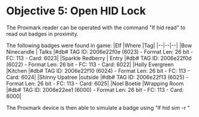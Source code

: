 # Objective 5: Open HID Lock
The Proxmark reader can be operated with the command "lf hid read" to read out badges in proximity.

The following badges were found in game:
|Elf  |Where  |Tag|
|--|--|--|
|Bow Ninecandle  | Talks |#db# TAG ID: 2006e22f0e (6023) - Format Len: 26 bit - FC: 113 - Card: 6023|
|Sparkle Redberry  | Entry  |#db# TAG ID: 2006e22f0d (6022) - Format Len: 26 bit - FC: 113 - Card: 6022|
|Holly Evergreen  |Kitchen |#db# TAG ID: 2006e22f10 (6024) - Format Len: 26 bit - FC: 113 - Card: 6024|
|Shinny Upatree  |outside  |#db# TAG ID: 2006e22f13 (6025) - Format Len: 26 bit - FC: 113 - Card: 6025|
|Noel Boetie  |Wrapping Room  |#db# TAG ID: 2006e22ee1 (6000) - Format Len: 26 bit - FC: 113 - Card: 6000|

The Proxmark device is then able to simulate a badge using "lf hid sim -r <id>"



<!--stackedit_data:
eyJoaXN0b3J5IjpbMjExNjU3OTM0LC0xODA1NDc0OTY2LC00Mz
U2NDg0OTYsNjIyOTk0OTU1XX0=
-->